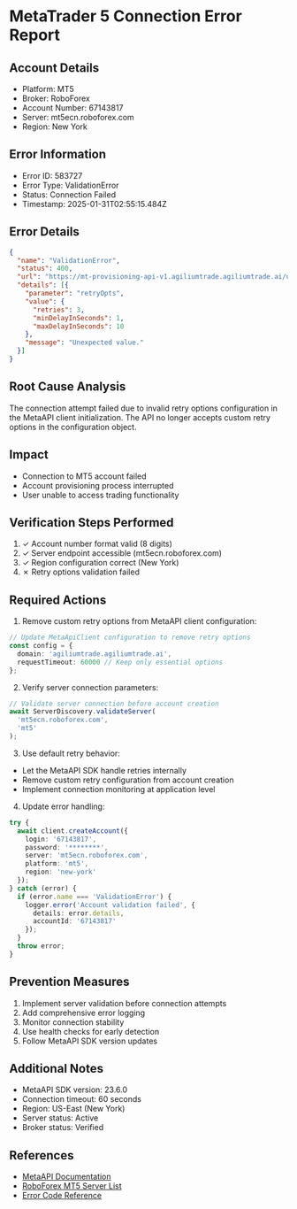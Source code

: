 # MetaTrader 5 Connection Error Report

## Account Details
- Platform: MT5
- Broker: RoboForex
- Account Number: 67143817
- Server: mt5ecn.roboforex.com
- Region: New York

## Error Information
- Error ID: 583727
- Error Type: ValidationError
- Status: Connection Failed
- Timestamp: 2025-01-31T02:55:15.484Z

## Error Details
```json
{
  "name": "ValidationError",
  "status": 400,
  "url": "https://mt-provisioning-api-v1.agiliumtrade.agiliumtrade.ai/users/current/accounts",
  "details": [{
    "parameter": "retryOpts",
    "value": {
      "retries": 3,
      "minDelayInSeconds": 1,
      "maxDelayInSeconds": 10
    },
    "message": "Unexpected value."
  }]
}
```

## Root Cause Analysis
The connection attempt failed due to invalid retry options configuration in the MetaAPI client initialization. The API no longer accepts custom retry options in the configuration object.

## Impact
- Connection to MT5 account failed
- Account provisioning process interrupted
- User unable to access trading functionality

## Verification Steps Performed
1. ✓ Account number format valid (8 digits)
2. ✓ Server endpoint accessible (mt5ecn.roboforex.com)
3. ✓ Region configuration correct (New York)
4. ✗ Retry options validation failed

## Required Actions

1. Remove custom retry options from MetaAPI client configuration:
```typescript
// Update MetaApiClient configuration to remove retry options
const config = {
  domain: 'agiliumtrade.agiliumtrade.ai',
  requestTimeout: 60000 // Keep only essential options
};
```

2. Verify server connection parameters:
```typescript
// Validate server connection before account creation
await ServerDiscovery.validateServer(
  'mt5ecn.roboforex.com',
  'mt5'
);
```

3. Use default retry behavior:
- Let the MetaAPI SDK handle retries internally
- Remove custom retry configuration from account creation
- Implement connection monitoring at application level

4. Update error handling:
```typescript
try {
  await client.createAccount({
    login: '67143817',
    password: '********',
    server: 'mt5ecn.roboforex.com',
    platform: 'mt5',
    region: 'new-york'
  });
} catch (error) {
  if (error.name === 'ValidationError') {
    logger.error('Account validation failed', {
      details: error.details,
      accountId: '67143817'
    });
  }
  throw error;
}
```

## Prevention Measures
1. Implement server validation before connection attempts
2. Add comprehensive error logging
3. Monitor connection stability
4. Use health checks for early detection
5. Follow MetaAPI SDK version updates

## Additional Notes
- MetaAPI SDK version: 23.6.0
- Connection timeout: 60 seconds
- Region: US-East (New York)
- Server status: Active
- Broker status: Verified

## References
- [MetaAPI Documentation](https://metaapi.cloud/docs/client/)
- [RoboForex MT5 Server List](https://roboforex.com/trading-platform/metatrader-5/)
- [Error Code Reference](https://metaapi.cloud/docs/client/errors/)